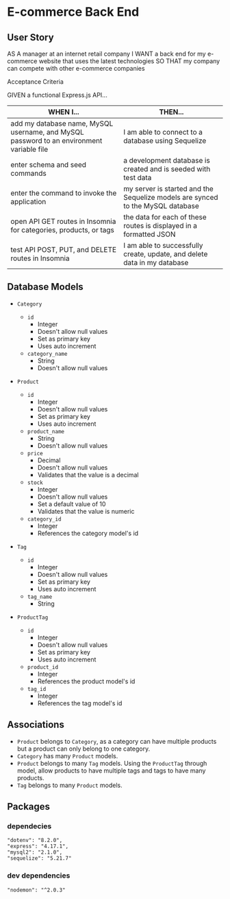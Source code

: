 # E-commerce Back End

## User Story

AS A manager at an internet retail company
I WANT a back end for my e-commerce website that uses the latest technologies
SO THAT my company can compete with other e-commerce companies

Acceptance Criteria

GIVEN a functional Express.js API...

| WHEN I...                                                                                | THEN...                                                                        |
| ---------------------------------------------------------------------------------------- | ------------------------------------------------------------------------------ |
| add my database name, MySQL username, and MySQL password to an environment variable file | I am able to connect to a database using Sequelize                             |
| enter schema and seed commands                                                           | a development database is created and is seeded with test data                 |
| enter the command to invoke the application                                              | my server is started and the Sequelize models are synced to the MySQL database |
| open API GET routes in Insomnia for categories, products, or tags                        | the data for each of these routes is displayed in a formatted JSON             |
| test API POST, PUT, and DELETE routes in Insomnia                                        | I am able to successfully create, update, and delete data in my database       |

## Database Models

-   `Category`

    -   `id`
        -   Integer
        -   Doesn't allow null values
        -   Set as primary key
        -   Uses auto increment
    -   `category_name`
        -   String
        -   Doesn't allow null values

-   `Product`

    -   `id`
        -   Integer
        -   Doesn't allow null values
        -   Set as primary key
        -   Uses auto increment
    -   `product_name`
        -   String
        -   Doesn't allow null values
    -   `price`
        -   Decimal
        -   Doesn't allow null values
        -   Validates that the value is a decimal
    -   `stock`
        -   Integer
        -   Doesn't allow null values
        -   Set a default value of 10
        -   Validates that the value is numeric
    -   `category_id`
        -   Integer
        -   References the category model's id

-   `Tag`

    -   `id`
        -   Integer
        -   Doesn't allow null values
        -   Set as primary key
        -   Uses auto increment
    -   `tag_name`
        -   String

-   `ProductTag`

    -   `id`
        -   Integer
        -   Doesn't allow null values
        -   Set as primary key
        -   Uses auto increment
    -   `product_id`
        -   Integer
        -   References the product model's id
    -   `tag_id`
        -   Integer
        -   References the tag model's id

## Associations

-   `Product` belongs to `Category`, as a category can have multiple products but a product can only belong to one category.
-   `Category` has many `Product` models.
-   `Product` belongs to many `Tag` models. Using the `ProductTag` through model, allow products to have multiple tags and tags to have many products.
-   `Tag` belongs to many `Product` models.

## Packages

### dependecies

    "dotenv": "8.2.0",
    "express": "4.17.1",
    "mysql2": "2.1.0",
    "sequelize": "5.21.7"

### dev dependencies

    "nodemon": "^2.0.3"

